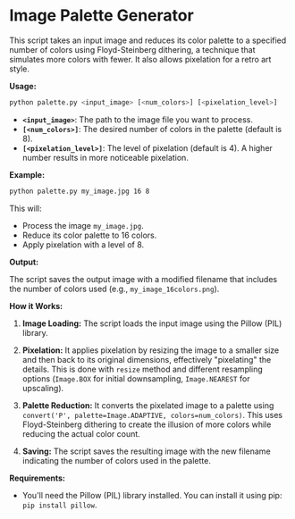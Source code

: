 # Image Palette Generator

This script takes an input image and reduces its color palette to a specified number of colors using Floyd-Steinberg dithering, a technique that simulates more colors with fewer. It also allows pixelation for a retro art style.

**Usage:**

```bash
python palette.py <input_image> [<num_colors>] [<pixelation_level>] 
```

* **`<input_image>`**:  The path to the image file you want to process.
* **`[<num_colors>]`**: The desired number of colors in the palette (default is 8).
* **`[<pixelation_level>]`**:  The level of pixelation (default is 4). A higher number results in more noticeable pixelation.

**Example:**

```bash
python palette.py my_image.jpg 16 8
```


This will:
- Process the image `my_image.jpg`.
- Reduce its color palette to 16 colors.
- Apply pixelation with a level of 8.

 **Output:**

The script saves the output image with a modified filename that includes the number of colors used (e.g., `my_image_16colors.png`).



**How it Works:**

1. **Image Loading:** The script loads the input image using the Pillow (PIL) library.
2. **Pixelation:** It applies pixelation by resizing the image to a smaller size and then back to its original dimensions, effectively "pixelating" the details. This is done with `resize` method and different resampling options (`Image.BOX` for initial downsampling, `Image.NEAREST` for upscaling).

3. **Palette Reduction:**  It converts the pixelated image to a palette using `convert('P', palette=Image.ADAPTIVE, colors=num_colors)`. This uses Floyd-Steinberg dithering to create the illusion of more colors while reducing the actual color count.
4. **Saving:** The script saves the resulting image with the new filename indicating the number of colors used in the palette.




**Requirements:**

* You'll need the Pillow (PIL) library installed. You can install it using pip: `pip install pillow`.

